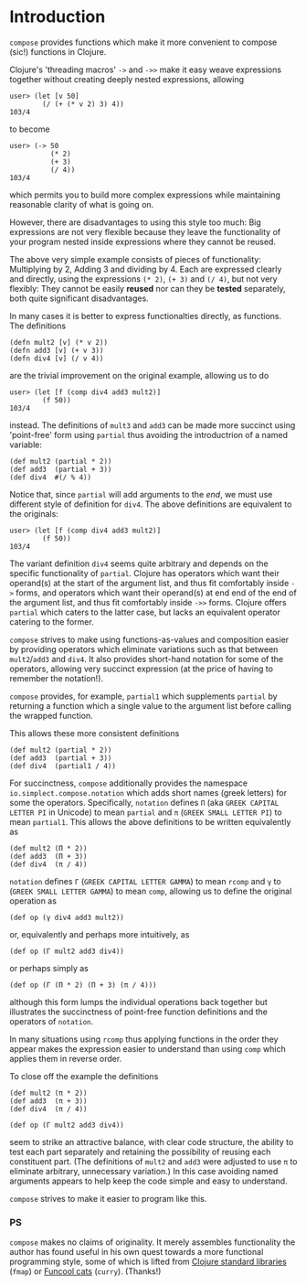 # Introduction

`compose` provides functions which make it more convenient to compose (sic!) functions in Clojure.

Clojure's 'threading macros' `->` and `->>` make it easy weave expressions together without creating
deeply nested expressions, allowing 

```
user> (let [v 50]
        (/ (+ (* v 2) 3) 4))
103/4
```

to become

```
user> (-> 50
          (* 2)
          (+ 3)
          (/ 4))
103/4
```

which permits you to build more complex expressions while maintaining reasonable clarity of what is
going on.

However, there are disadvantages to using this style too much: Big expressions are not very flexible
because they leave the functionality of your program nested inside expressions where they cannot be
reused.

The above very simple example consists of pieces of functionality: Multiplying by 2, Adding 3 and
dividing by 4.  Each are expressed clearly and directly, using the expressions `(* 2)`, `(+ 3)` and
`(/ 4)`, but not very flexibly: They cannot be easily **reused** nor can they be **tested**
separately, both quite significant disadvantages.

In many cases it is better to express functionalties directly, as functions. The definitions

```
(defn mult2 [v] (* v 2))
(defn add3 [v] (+ v 3))
(defn div4 [v] (/ v 4))
```

are the trivial improvement on the original example, allowing us to do

```
user> (let [f (comp div4 add3 mult2)]
        (f 50))
103/4
```

instead. The definitions of `mult3` and `add3` can be made more succinct using 'point-free' form
using `partial` thus avoiding the introductrion of a named variable:

```
(def mult2 (partial * 2))
(def add3  (partial + 3))
(def div4  #(/ % 4))
```

Notice that, since `partial` will add arguments to the *end*, we must use different style of definition for
`div4`. The above definitions are equivalent to the originals:

```
user> (let [f (comp div4 add3 mult2)]
        (f 50))
103/4
```

The variant definition `div4` seems quite arbitrary and depends on the specific functionality of
`partial`. Clojure has operators which want their operand(s) at the start of the argument list, and
thus fit comfortably inside `->` forms, and operators which want their operand(s) at end end of the
end of the argument list, and thus fit comfortably inside `->>` forms.  Clojure offers `partial`
which caters to the latter case, but lacks an equivalent operator catering to the former.

`compose` strives to make using functions-as-values and composition easier by providing operators
which eliminate variations such as that between `mult2`/`add3` and `div4`. It also provides
short-hand notation for some of the operators, allowing very succinct expression (at the price of
having to remember the notation!).

`compose` provides, for example, `partial1` which supplements `partial` by returning a function
which a single value to the argument list before calling the wrapped function.

This allows these more consistent definitions

```
(def mult2 (partial * 2))
(def add3  (partial + 3))
(def div4  (partial1 / 4))
```

For succinctness, `compose` additionally provides the namespace `io.simplect.compose.notation` which
adds short names (greek letters) for some the operators. Specifically, `notation` defines `Π` (aka
`GREEK CAPITAL LETTER PI` in Unicode) to mean `partial` and `π` (`GREEK SMALL LETTER PI`) to mean
`partial1`.  This allows the above definitions to be written equivalently as

```
(def mult2 (Π * 2))
(def add3  (Π + 3))
(def div4  (π / 4))
```

`notation` defines `Γ`  (`GREEK CAPITAL LETTER GAMMA`) to mean `rcomp` and `γ` to (`GREEK SMALL
LETTER GAMMA`) to mean `comp`, allowing us to define the original operation as

```
(def op (γ div4 add3 mult2))
```

or, equivalently and perhaps more intuitively, as

```
(def op (Γ mult2 add3 div4))
```

or perhaps simply as

```
(def op (Γ (Π * 2) (Π + 3) (π / 4)))
```

although this form lumps the individual operations back together but illustrates the succinctness of
point-free function definitions and the operators of `notation`.

In many situations using `rcomp` thus applying functions in the order they appear makes the
expression easier to understand than using `comp` which applies them in reverse order.

To close off the example the definitions

```
(def mult2 (π * 2))
(def add3  (π + 3))
(def div4  (π / 4))

(def op (Γ mult2 add3 div4))
```

seem to strike an attractive balance, with clear code structure, the ability to test each part
separately and retaining the possibility of reusing each constituent part. (The definitions of
`mult2` and `add3` were adjusted to use `π` to eliminate arbitrary, unnecessary variation.) In this
case avoiding named arguments appears to help keep the code simple and easy to understand.

`compose` strives to make it easier to program like this.

### PS

`compose` makes no claims of originality.  It merely assembles functionality the author has found
useful in his own quest towards a more functional programming style, some of which is lifted from
[Clojure standard libraries](https://github.com/clojure/algo.generic) (`fmap`) or [Funcool
cats](http://funcool.github.io/cats/latest/) (`curry`).  (Thanks!)
